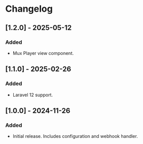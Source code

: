 # Changelog

## [1.2.0] - 2025-05-12

### Added
- Mux Player view component.

## [1.1.0] - 2025-02-26

### Added
- Laravel 12 support.

## [1.0.0] - 2024-11-26

### Added
- Initial release. Includes configuration and webhook handler.
